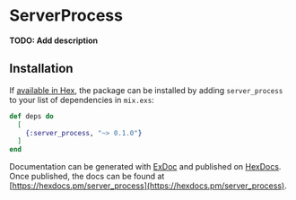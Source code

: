 # ServerProcess

**TODO: Add description**

## Installation

If [available in Hex](https://hex.pm/docs/publish), the package can be installed
by adding `server_process` to your list of dependencies in `mix.exs`:

```elixir
def deps do
  [
    {:server_process, "~> 0.1.0"}
  ]
end
```

Documentation can be generated with [ExDoc](https://github.com/elixir-lang/ex_doc)
and published on [HexDocs](https://hexdocs.pm). Once published, the docs can
be found at [https://hexdocs.pm/server_process](https://hexdocs.pm/server_process).

